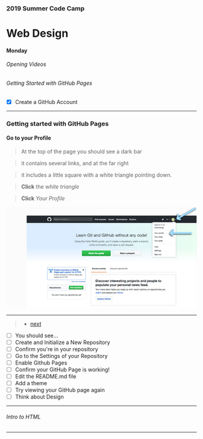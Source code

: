 ### 2019 Summer Code Camp
# Web Design

#### Monday

###### Opening Videos

###### Getting Started with GitHub Pages
- [x] Create a GitHub Account

***

### Getting started with GitHub Pages
#### **Go** to your Profile

> At the top of the page you should see a dark bar

> it contains several links, and at the far right

> it includes a little square with a white triangle pointing down.

> **Click** the *white triangle*

> **Click** *Your Profile*

![Image of GitHub.com](images/git04.jpg)

***

> - [next](monday-getting-02.md)

- [ ] You should see...
- [ ] Create and Initialize a New Repository
- [ ] Confirm you're in your repository
- [ ] Go to the Settings of your Repository
- [ ] Enable Github Pages
- [ ] Confirm your GitHub Page is working!
- [ ] Edit the README.md file
- [ ] Add a theme
- [ ] Try viewing your GitHub page again
- [ ] Think about Design

***

###### Intro to HTML

***
